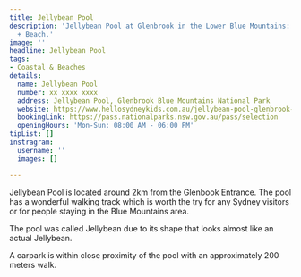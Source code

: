 ```yaml
---
title: Jellybean Pool
description: 'Jellybean Pool at Glenbrook in the Lower Blue Mountains: Beaut Swimming
  + Beach.'
image: ''
headline: Jellybean Pool
tags:
- Coastal & Beaches
details:
  name: Jellybean Pool
  number: xx xxxx xxxx
  address: Jellybean Pool, Glenbrook Blue Mountains National Park
  website: https://www.hellosydneykids.com.au/jellybean-pool-glenbrook-blue-mountains/
  bookingLink: https://pass.nationalparks.nsw.gov.au/pass/selection
  openingHours: 'Mon-Sun: 08:00 AM - 06:00 PM'
tipList: []
instragram:
  username: ''
  images: []

---
```

Jellybean Pool is located around 2km from the Glenbook Entrance. The pool has a wonderful walking track which is worth the try for any Sydney visitors or for people staying in the Blue Mountains area.

The pool was called Jellybean due to its shape that looks almost like an actual Jellybean.

A carpark is within close proximity of the pool with an approximately 200 meters walk.